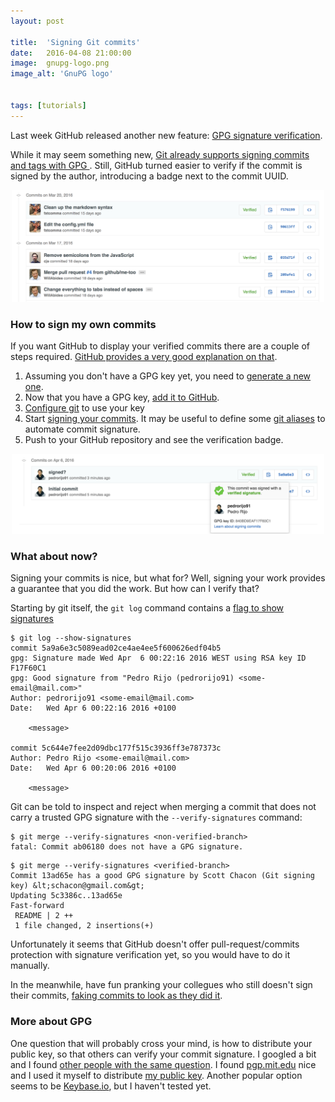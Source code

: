 ```yaml
---
layout: post

title:  'Signing Git commits'
date:   2016-04-08 21:00:00
image:  gnupg-logo.png
image_alt: 'GnuPG logo'


tags: [tutorials]
---
```

<span class="dropcap">L</span>ast week GitHub released another new feature: [GPG signature verification](https://github.com/blog/2144-gpg-signature-verification).

While it may seem something new, [Git already supports signing commits and tags with GPG ](https://git-scm.com/book/en/v2/Git-Tools-Signing-Your-Work). Still, GitHub turned easier to verify if the commit is signed by the author, introducing a badge next to the commit UUID.

<p align='center'><img src='/assets/img/github-gpg-example.png' alt='GitHub verified commit' title='GitHub verified commit' width='500px'/></p>

### How to sign my own commits

If you want GitHub to display your verified commits there are a couple of steps required. [GitHub provides a very good explanation on that](https://help.github.com/articles/generating-a-gpg-key/).

1. Assuming you don't have a GPG key yet, you need to [generate a new one](https://help.github.com/articles/generating-a-new-gpg-key/).
2. Now that you have a GPG key, [add it to GitHub](https://help.github.com/articles/adding-a-new-gpg-key-to-your-github-account/).
3. [Configure git](https://help.github.com/articles/telling-git-about-your-gpg-key/) to use your key
4. Start [signing your commits](https://help.github.com/articles/signing-commits-using-gpg/). It may be useful to define some [git aliases](https://git-scm.com/book/tr/v2/Git-Basics-Git-Aliases) to automate commit signature.
5. Push to your GitHub repository and see the verification badge.

<p align='center'><img src='/assets/img/github-gpg-commit-list.png' alt='GitHub verified commit list' title='GitHub verified commit list' width='500px'/></p>

### What about now?

Signing your commits is nice, but what for? Well, signing your work provides a guarantee that you did the work. But how can I verify that?

Starting by git itself, the `git log` command contains a [flag to show signatures](https://git-scm.com/book/uz/v2/Git-Tools-Signing-Your-Work#Signing-Commits)

~~~
$ git log --show-signatures
commit 5a9a6e3c5089ead02ce4ae4ee5f600626edf04b5
gpg: Signature made Wed Apr  6 00:22:16 2016 WEST using RSA key ID F17F60C1
gpg: Good signature from "Pedro Rijo (pedrorijo91) <some-email@mail.com>"
Author: pedrorijo91 <some-email@mail.com>
Date:   Wed Apr 6 00:22:16 2016 +0100

    <message>

commit 5c644e7fee2d09dbc177f515c3936ff3e787373c
Author: Pedro Rijo <some-email@mail.com>
Date:   Wed Apr 6 00:20:06 2016 +0100

    <message>
~~~

Git can be told to inspect and reject when merging a commit that does not carry a trusted GPG signature with the `--verify-signatures` command:

~~~
$ git merge --verify-signatures <non-verified-branch>
fatal: Commit ab06180 does not have a GPG signature.
~~~

~~~
$ git merge --verify-signatures <verified-branch>
Commit 13ad65e has a good GPG signature by Scott Chacon (Git signing key) &lt;schacon@gmail.com&gt;
Updating 5c3386c..13ad65e
Fast-forward
 README | 2 ++
 1 file changed, 2 insertions(+)
~~~

Unfortunately it seems that GitHub doesn't offer pull-request/commits protection with signature verification yet, so you would have to do it manually.

In the meanwhile, have fun pranking your collegues who still doesn't sign their commits, [faking commits to look as they did it](https://github.com/amoffat/masquerade).

### More about GPG

One question that will probably cross your mind, is how to distribute your public key, so that others can verify your commit signature. I googled a bit and I found [other people with the same question](http://security.stackexchange.com/questions/406/how-should-i-distribute-my-public-key). I found [pgp.mit.edu](https://pgp.mit.edu) nice and I used it myself to distribute [my public key](https://pgp.mit.edu/pks/lookup?op=get&search=0x840BD9EAF17F60C1). Another popular option seems to be [Keybase.io](https://keybase.io/), but I haven't tested yet.

